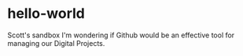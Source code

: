# hello-world
Scott's sandbox
I'm wondering if Github would be an effective tool for managing our Digital Projects.

